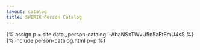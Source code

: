 ```yaml
---
layout: catalog
title: SWERIK Person Catalog
---
```

{% assign p = site.data._person-catalog.i-AbaNSxTWvU5n5aEtEmU4sS %}
{% include person-catalog.html p=p %}

